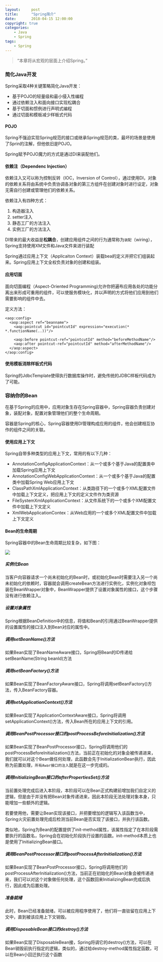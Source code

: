 ```yaml
---
layout:     post
title:      "Spring简介"
date:       2018-04-15 12:00:00
copyright: true
categories:
    - Java
    - Spring
tags:
    - Spring
---
```


> “本章将从宏观的层面上介绍Spring。”

### 简化Java开发

Spring采取4种关键策略简化Java开发：

+ 基于POJO的轻量级和最小侵入性编程
+ 通过依赖注入和面向接口实现松耦合
+ 基于切面和惯例进行声明式编程
+ 通过切面和模板减少样板式代码

#### POJO

Spring不强迫实现Spring规范的接口或继承Spring规范的类，最坏的场景是使用了Sprin的注解，但他依旧是POJO。

Spring赋予POJO魔力的方式是通过DI来装配他们。

#### 依赖注（Dependenc Injection）

依赖注入又可以称为控制反转（IOC，Inversion of Control），通过使用DI，对象的依赖关系将由系统中负责协调各对象的第三方组件在创建对象时进行设定，对象无需自行创建或管理他们的依赖关系。

依赖注入有四种方式：

1. 构造器注入
2. setter注入
3. 静态工厂的方法注入
4. 实例工厂的方法注入

DI带来的最大收益是**松耦合**，创建应用组件之间的行为通常称为`装配`（wiring），Spring支持使用XM文件和Java文件来进行装配

Spring通过应用上下文（Applicaiton Context）装载bea的定义并把它们组装起来。Spring应用上下文全权负责对象的创建和组装。

#### 应用切面

面向切面编程（Aspect-Oriented Programming)允许你把遍布应用各处的功能分离出来形成可重用的组件，可以使服务模块化，并以声明的方式将他们应用到他们需要影响的组件中去。

定义方法：

```
<aop:config>
  <aop:aspect ref="beanname">
    <aop:pointcut id="pointcutId" expression="execution(* *.functionName(..))"/>

    <aop:before pointcut-ref="pointcutId" method="beforeMethodName"/>
    <aop:after pointcut-ref="pointcutId" method="afterMethodName"/>
  </aop:aspect>
</aop:config>
```
<!-- more -->

#### 使用模板消除样板式代码

Spring的JdbcTemplate使得执行数据库操作时，避免传统的JDBC样板代码成为了可能。


### 容纳你的Bean

在基于Spring的应用中，应用对象生存在Spring容器中，Spring容器负责创建对象，装配对象，配置对象管理他们的整个生命周期。

容器是Spring的核心，Spring容器使用DI管理构成应用的组件，他会创建相互协作的组件之间的关联。

#### 使用应用上下文

Spring自带多种类型的应用上下文，常用的有以下几种：

+ AnnotationConfigApplicationContext：从一个或多个基于Java的配置类中加载Spring应用上下文
+ AnnotationConfigWebApplicationContext：从一个或多个基于Java的配置类中加载Spring Web应用上下文
+ ClassPathXmlApplicationContext：从类路径下的一个或多个XML配置文件中加载上下文定义，把应用上下文的定义文件作为类资源
+ FileSystemXmlApplicationContext：从文件系统下的一个或多个XMl配置文件中加载上下文定义
+ XmlWebApplicationContex：从Web应用的一个或多个XML配置文件中加载上下文定义

#### Bean的生命周期

Spring容器中的Bean生命周期比较复杂，如下图：

![](https://pic3.zhimg.com/80/754a34e03cfaa40008de8e2b9c1b815c_hd.jpg)

##### 实例化Bean

当客户向容器请求一个尚未初始化的Bean时，或初始化Bean时需要注入另一个尚未初始化的依赖时，容器就会调用createBean方法进行实例化，实例化对象呗包装在BeanWrapper对象中，BeanWrapper提供了设置对象属性的接口，这个步骤没有进行依赖注入。

##### 设置对象属性

Spring根据BeanDefinition中的信息，将值和Bean的引用通过BeanWrapper提供的设置属性的接口注入到Bean对应的属性中。

##### 调用setBeanName()方法

如果Bean实现了BeanNameAware接口，Spring将Bean的ID传递给setBeanName(String beanId)方法

##### 调用setBeanFactory()方法

如果Bean实现了BeanFactoryAware接口，Spring将调用setBeanFactory()方法，传入BeanFactory容器。

##### 调用setApplicationContext()方法

如果Bean实现了ApplicationContextAware接口，Spring将调用setApplicationContext()方法，传入Bean所在的应用上下文的引用。

##### 调用BeanPostProcessor接口的postProcessBeforeInitialization()方法

如果Bean实现了BeanPostProcessor接口，Spring将调用他们的postProcessBeforeInitialization()方法，当前正在初始化的对象会被传递进来，我们就可以对这个Bean做任何处理，此函数会先于InitializationBean执行，因此称为前置处理，`所有Awar接口的注入`就是在这一步完成的。

##### 调用InitializingBean接口的afterPropertiesSet()方法

当前置处理完成后进入本阶段，本阶段可以在Bean正式构建前增加我们自定义的逻辑，但是由于并没有把Bean对象传递进来，因此本阶段无法处理对象本身，只能增加一些额外的逻辑。

若要使用他，需要让Bean实现该接口，并把要增加的逻辑写入该函数当中，Spring火灾前置处理完成后检测当前Bean是否实现了该接口，并执行该函数。

类似地，Spring为Bean的配置提供了init-method属性，该属性指定了在本阶段需要执行的函数名，Spring会在初始化阶段执行设置的函数。init-method本质上也是使用了InitializingBean接口。

##### 调用BeanPostProcessor接口的postProcessAfterInitialization()方法

如果Bean实现了BeanPostProcessor接口，Spring将调用他们的postProcessAfterInitialization()方法，当前正在初始化的Bean对象会被传递进来，我们可以对这个对象做任何处理，这个函数回来InitializingBean完成后执行，因此成为后置处理。

##### 准备就绪

此时，Bean已经准备就绪，可以被应用程序使用了，他们将一直驻留在应用上下文中，直到被该应用上下文销毁。

##### 调用DisposableBean接口的destroy()方法

如果Bean实现了DisposableBean接，Spring将调它的destroy()方法，可以在Bean销毁前执行指定的逻辑，类似的，通过给destroy-method属性指定函数，可以在Bean小回迁执行这个函数
